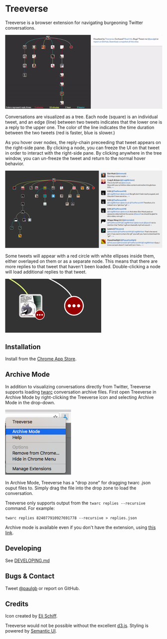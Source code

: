 Treeverse
=========

Treeverse is a browser extension for navigating burgeoning Twitter conversations.

![Screenshot of Treeverse.](images/treeverse640.gif)

Conversations are visualized as a tree. Each node (square) is an individual tweet, and
an edge (line) between two tweets indicates that the lower one is a reply to the upper
one. The color of the line indicates the time duration between the two tweets
(red is faster, blue is slower.)

As you hover over nodes, the reply-chain preceeding that tweet appears on the right-side
pane. By clicking a node, you can freeze the UI on that tweet in order to interact with
the right-side pane. By clicking anywhere in the tree window, you can un-freeze the tweet
and return to the normal hover behavior.

![Right pane in action.](images/right_pane.png)

Some tweets will appear with a red circle with white ellipses inside them, either overlayed
on them or as a separate node. This means that
there are more replies to that tweet that haven't been loaded. Double-clicking a node will
load additional replies to that tweet.

![More tweets indicator.](images/red_circles.png)

Installation
------------

Install from the [Chrome App Store](https://chrome.google.com/webstore/detail/treeverse/aahmjdadniahaicebomlagekkcnlcila).

Archive Mode
------------

In addition to visualizing conversations directly from Twitter, Treeverse supports loading
[twarc](https://github.com/DocNow/twarc) conversation archive files. First open Treeverse
in Archive Mode by right-clicking the Treeverse icon and selecting Archive Mode in the
drop-down.

![Treeverse context menu showing Archive Mode](images/archive_mode.png)

In Archive Mode, Treeverse has a "drop zone" for dragging twarc .json ouput files to.
Simply drag the file into the drop zone to load the conversation.

Treeverse only supports output from the `twarc replies --recursive` command. For example:

    twarc replies 824077910927691778 --recursive > replies.json

Archive mode is available even if you don't have the extension, using
[this link](https://paulgb.github.io/Treeverse/).

Developing
----------

See [DEVELOPING.md](DEVELOPING.md)

Bugs & Contact
--------------

Tweet [@paulgb](https://twitter.com/paulgb) or report on GitHub.

Credits
-------

Icon created by [Eli Schiff](http://www.elischiff.com/).

Treeverse would not be possible without the excellent [d3.js](https://d3js.org/).
Styling is powered by [Semantic UI](http://semantic-ui.com/). 
